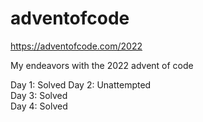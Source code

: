 # adventofcode
https://adventofcode.com/2022

My endeavors with the 2022 advent of code

Day 1: Solved 
Day 2: Unattempted  
Day 3: Solved   
Day 4: Solved
